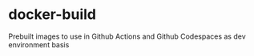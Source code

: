 # docker-build
Prebuilt images to use in Github Actions and Github Codespaces as dev environment basis
